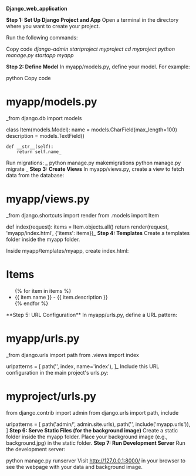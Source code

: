 **Django_web_application**

**Step 1: Set Up Django Project and App**
Open a terminal in the directory where you want to create your project.

Run the following commands:


Copy code
_django-admin startproject myproject
cd myproject
python manage.py startapp myapp_

**Step 2: Define Model**
In myapp/models.py, define your model. For example:

python
Copy code
# myapp/models.py
_from django.db import models

class Item(models.Model):
    name = models.CharField(max_length=100)
    description = models.TextField()

    def __str__(self):
        return self.name_
Run migrations:
_
python manage.py makemigrations
python manage.py migrate
_
**Step 3: Create Views**
In myapp/views.py, create a view to fetch data from the database:

# myapp/views.py
_from django.shortcuts import render
from .models import Item

def index(request):
    items = Item.objects.all()
    return render(request, 'myapp/index.html', {'items': items})_
**Step 4: Templates**
Create a templates folder inside the myapp folder.

Inside myapp/templates/myapp, create index.html:


<!-- myapp/templates/myapp/index.html -->
<!DOCTYPE html>
<html>
<head>
    <title>Items List</title>
    <style>
        body {
            background-image: url('/static/background.jpg');
            background-size: cover;
        }
    </style>
</head>
<body>
    <h1>Items</h1>
    <ul>
        {% for item in items %}
            <li>{{ item.name }} - {{ item.description }}</li>
        {% endfor %}
    </ul>
</body>
</html>
**Step 5: URL Configuration**
In myapp/urls.py, define a URL pattern:


# myapp/urls.py
_from django.urls import path
from .views import index

urlpatterns = [
    path('', index, name='index'),
]_
Include this URL configuration in the main project's urls.py:


# myproject/urls.py
from django.contrib import admin
from django.urls import path, include

urlpatterns = [
    path('admin/', admin.site.urls),
    path('', include('myapp.urls')),
]
**Step 6: Serve Static Files (for the background image)**
Create a static folder inside the myapp folder.
Place your background image (e.g., background.jpg) in the static folder.
**Step 7: Run Development Server**
Run the development server:


python manage.py runserver
Visit http://127.0.0.1:8000/ in your browser to see the webpage with your data and background image.

